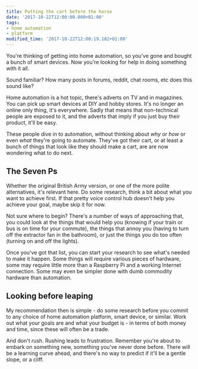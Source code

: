 ```yaml
---
title: Putting the cart before the horse
date: '2017-10-22T12:00:00.000+01:00'
tags:
- home automation
- platform
modified_time: '2017-10-22T12:00:19.182+01:00'
---
```


You're thinking of getting into home automation, so you've gone and bought a bunch of smart devices. Now you're looking for help in doing something with it all.

Sound familiar? How many posts in forums, reddit, chat rooms, etc does this sound like?

Home automation is a hot topic, there's adverts on TV and in magazines. You can pick up smart devices at DIY and hobby stores. It's no longer an online only thing, it's everywhere. Sadly that means that non-technical people are exposed to it, and the adverts that imply if you just buy their product, it'll be easy.

These people dive in to automation, without thinking about _why_ or _how_ or even _what_ they're going to automate. They've got their cart, or at least a bunch of things that look like they should make a cart, are are now wondering what to do next.

## The Seven Ps

Whether the original British Army version, or one of the more polite alternatives, it's relevant here. Do some research, think a bit about what you want to achieve first. If that pretty voice control hub doesn't help you achieve your goal, maybe skip it for now.

Not sure where to begin? There's a number of ways of approaching that, you could look at the things that would help you (knowing if your train or bus is on time for your commute), the things that annoy you (having to turn off the extractor fan in the bathroom), or just the things you do too often (turning on and off the lights).

Once you've got that list, you can start your research to see what's needed to make it happen. Some things will require various pieces of hardware, some may require little more than a Raspberry Pi and a working Internet connection. Some may even be simpler done with dumb commodity hardware than automation.

## Looking before leaping

My recommendation then is simple - do some research before you commit to any choice of home automation platform, smart device, or similar. Work out what your goals are and what your budget is - in terms of both money and time, since these will often be a trade.

And don't rush. Rushing leads to frustration. Remember you're about to embark on something new, something you've never done before. There will be a learning curve ahead, and there's no way to predict if it'll be a gentle slope, or a cliff.
